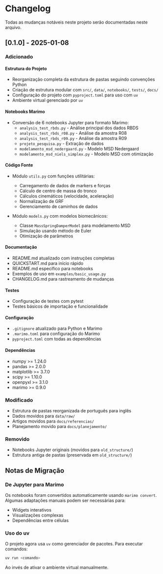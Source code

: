 # Changelog

Todas as mudanças notáveis neste projeto serão documentadas neste arquivo.

## [0.1.0] - 2025-01-08

### Adicionado

#### Estrutura do Projeto
- Reorganização completa da estrutura de pastas seguindo convenções Python
- Criação de estrutura modular com `src/`, `data/`, `notebooks/`, `tests/`, `docs/`
- Configuração do projeto com `pyproject.toml` para uso com `uv`
- Ambiente virtual gerenciado por `uv`

#### Notebooks Marimo
- Conversão de 6 notebooks Jupyter para formato Marimo:
  - `analysis_test_rbds.py` - Análise principal dos dados RBDS
  - `analysis_test_rbds_r08.py` - Análise da amostra R08
  - `analysis_test_rbds_r09.py` - Análise da amostra R09
  - `projeto_pesquisa.py` - Extração de dados
  - `modelamento_msd_nedergaard.py` - Modelo MSD Nedergaard
  - `modelamento_msd_niels_simplex.py` - Modelo MSD com otimização

#### Código Fonte
- Módulo `utils.py` com funções utilitárias:
  - Carregamento de dados de markers e forças
  - Cálculo de centro de massa do tronco
  - Cálculos cinemáticos (velocidade, aceleração)
  - Normalização de GRF
  - Gerenciamento de caminhos de dados

- Módulo `models.py` com modelos biomecânicos:
  - Classe `MassSpringDamperModel` para modelamento MSD
  - Simulação usando método de Euler
  - Otimização de parâmetros

#### Documentação
- README.md atualizado com instruções completas
- QUICKSTART.md para início rápido
- README.md específico para notebooks
- Exemplos de uso em `examples/basic_usage.py`
- CHANGELOG.md para rastreamento de mudanças

#### Testes
- Configuração de testes com pytest
- Testes básicos de importação e funcionalidade

#### Configuração
- `.gitignore` atualizado para Python e Marimo
- `.marimo.toml` para configuração do Marimo
- `pyproject.toml` com todas as dependências

#### Dependências
- numpy >= 1.24.0
- pandas >= 2.0.0
- matplotlib >= 3.7.0
- scipy >= 1.10.0
- openpyxl >= 3.1.0
- marimo >= 0.9.0

### Modificado
- Estrutura de pastas reorganizada de português para inglês
- Dados movidos para `data/raw/`
- Artigos movidos para `docs/referencias/`
- Planejamento movido para `docs/planejamento/`

### Removido
- Notebooks Jupyter originais (movidos para `old_structure/`)
- Estrutura antiga de pastas (preservada em `old_structure/`)

## Notas de Migração

### De Jupyter para Marimo
Os notebooks foram convertidos automaticamente usando `marimo convert`. 
Algumas adaptações manuais podem ser necessárias para:
- Widgets interativos
- Visualizações complexas
- Dependências entre células

### Uso do uv
O projeto agora usa `uv` como gerenciador de pacotes. Para executar comandos:
```bash
uv run <comando>
```

Ao invés de ativar o ambiente virtual manualmente.

